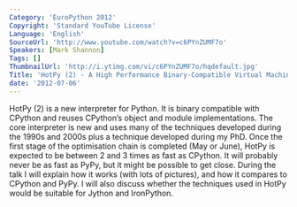 ```yaml
---
Category: 'EuroPython 2012'
Copyright: 'Standard YouTube License'
Language: 'English'
SourceUrl: 'http://www.youtube.com/watch?v=c6PYnZUMF7o'
Speakers: [Mark Shannon]
Tags: []
ThumbnailUrl: 'http://i.ytimg.com/vi/c6PYnZUMF7o/hqdefault.jpg'
Title: 'HotPy (2) - A High Performance Binary-Compatible Virtual Machine for Python'
date: '2012-07-06'
---
```

HotPy (2) is a new interpreter for Python. It is binary compatible with
CPython and reuses CPython’s object and module implementations. The core
interpreter is new and uses many of the techniques developed during the 1990s
and 2000s plus a technique developed during my PhD. Once the first stage of
the optimisation chain is completed (May or June), HotPy is expected to be
between 2 and 3 times as fast as CPython. It will probably never be as fast as
PyPy, but it might be possible to get close. During the talk I will explain
how it works (with lots of pictures), and how it compares to CPython and PyPy.
I will also discuss whether the techniques used in HotPy would be suitable for
Jython and IronPython.


